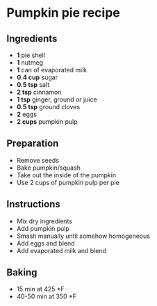 # Pumpkin pie recipe

## Ingredients

- **1** pie shell
- **1** nutmeg
- **1** can of evaporated milk
- **0.4 cup** sugar
- **0.5 tsp** salt
- **2 tsp** cinnamon
- **1 tsp** ginger, ground or juice
- **0.5 tsp** ground cloves
- **2** eggs
- **2 cups** pumpkin pulp

## Preparation

- Remove seeds
- Bake pumpkin/squash
- Take out the inside of the pumpkin
- Use 2 cups of pumpkin pulp per pie

## Instructions

- Mix dry ingredients
- Add pumpkin pulp
- Smash manually until somehow homogeneous
- Add eggs and blend
- Add evaporated milk and blend


## Baking

- 15 min at 425 *F
- 40-50 min at 350 *F
